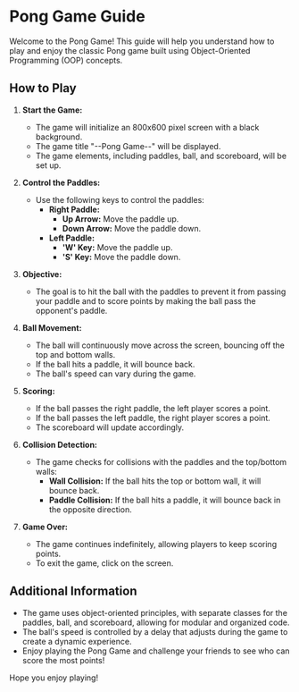 # Pong Game Guide

Welcome to the Pong Game! This guide will help you understand how to play and enjoy the classic Pong game built using Object-Oriented Programming (OOP) concepts.

## How to Play

1. **Start the Game:**
   - The game will initialize an 800x600 pixel screen with a black background.
   - The game title "--Pong Game--" will be displayed.
   - The game elements, including paddles, ball, and scoreboard, will be set up.

2. **Control the Paddles:**
   - Use the following keys to control the paddles:
     - **Right Paddle:**
       - **Up Arrow:** Move the paddle up.
       - **Down Arrow:** Move the paddle down.
     - **Left Paddle:**
       - **'W' Key:** Move the paddle up.
       - **'S' Key:** Move the paddle down.

3. **Objective:**
   - The goal is to hit the ball with the paddles to prevent it from passing your paddle and to score points by making the ball pass the opponent's paddle.

4. **Ball Movement:**
   - The ball will continuously move across the screen, bouncing off the top and bottom walls.
   - If the ball hits a paddle, it will bounce back.
   - The ball's speed can vary during the game.

5. **Scoring:**
   - If the ball passes the right paddle, the left player scores a point.
   - If the ball passes the left paddle, the right player scores a point.
   - The scoreboard will update accordingly.

6. **Collision Detection:**
   - The game checks for collisions with the paddles and the top/bottom walls:
     - **Wall Collision:** If the ball hits the top or bottom wall, it will bounce back.
     - **Paddle Collision:** If the ball hits a paddle, it will bounce back in the opposite direction.

7. **Game Over:**
   - The game continues indefinitely, allowing players to keep scoring points.
   - To exit the game, click on the screen.

## Additional Information

- The game uses object-oriented principles, with separate classes for the paddles, ball, and scoreboard, allowing for modular and organized code.
- The ball's speed is controlled by a delay that adjusts during the game to create a dynamic experience.
- Enjoy playing the Pong Game and challenge your friends to see who can score the most points!

Hope you enjoy playing!
